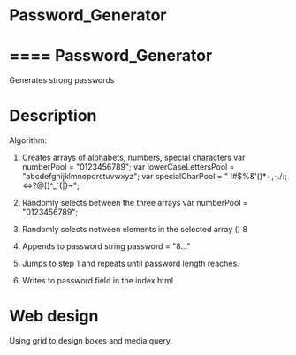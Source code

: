 # Password_Generator

====
Password_Generator
====

Generates strong passwords

Description
===========

Algorithm:

1. Creates arrays of alphabets, numbers, special characters
        var numberPool = "0123456789";
        var lowerCaseLettersPool = "abcdefghijklmnopqrstuvwxyz";
        var specialCharPool = " !#$%&'()*+,-./:;<=>?@[\]^_`{|}~";
2. Randomly selects between the three arrays
        var numberPool = "0123456789";
3. Randomly selects netween elements in the selected array ()
        8
4. Appends to password string
        password = "8..."
5. Jumps to step 1 and repeats until password length reaches.

6. Writes to password field in the index.html

Web design
===========

Using grid to design boxes and media query.


  